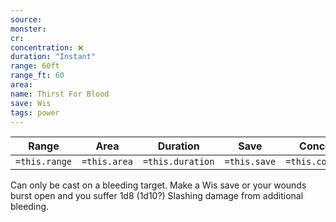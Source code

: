 ```yaml
---
source: 
monster: 
cr: 
concentration: ❌
duration: "Instant"
range: 60ft
range_ft: 60
area: 
name: Thirst For Blood
save: Wis
tags: power
---
```


| **Range** | **Area** | **Duration** | **Save** | **Concentration** |
|:---:|:---:|:---:|:---:|:---:|
| `=this.range` | `=this.area` | `=this.duration` | `=this.save` | `=this.concentration` |

Can only be cast on a bleeding target.  Make a Wis save or your wounds burst open and you suffer 1d8 (1d10?) Slashing damage from additional bleeding.